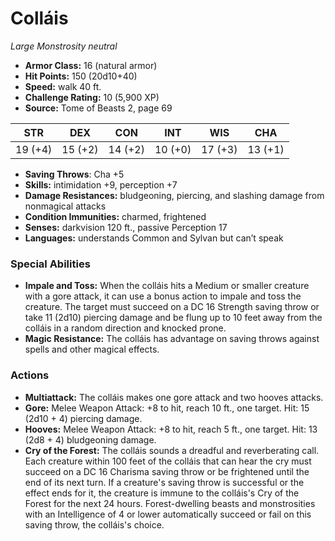 # Colláis

*Large* *Monstrosity* *neutral*

- **Armor Class:** 16 (natural armor)
- **Hit Points:** 150 (20d10+40)
- **Speed:** walk 40 ft.
- **Challenge Rating:** 10 (5,900 XP)
- **Source:** Tome of Beasts 2, page 69

| STR | DEX | CON | INT | WIS | CHA |
| --- | --- | --- | --- | --- | --- |
| 19 (+4) | 15 (+2) | 14 (+2) | 10 (+0) | 17 (+3) | 13 (+1) |

- **Saving Throws**: Cha +5
- **Skills:** intimidation +9, perception +7
- **Damage Resistances:** bludgeoning, piercing, and slashing damage from nonmagical attacks
- **Condition Immunities:** charmed, frightened
- **Senses:** darkvision 120 ft., passive Perception 17
- **Languages:** understands Common and Sylvan but can’t speak

### Special Abilities

- **Impale and Toss:** When the colláis hits a Medium or smaller creature with a gore attack, it can use a bonus action to impale and toss the creature. The target must succeed on a DC 16 Strength saving throw or take 11 (2d10) piercing damage and be flung up to 10 feet away from the colláis in a random direction and knocked prone.
- **Magic Resistance:** The colláis has advantage on saving throws against spells and other magical effects.

### Actions

- **Multiattack:** The colláis makes one gore attack and two hooves attacks.
- **Gore:** Melee Weapon Attack: +8 to hit, reach 10 ft., one target. Hit: 15 (2d10 + 4) piercing damage.
- **Hooves:** Melee Weapon Attack: +8 to hit, reach 5 ft., one target. Hit: 13 (2d8 + 4) bludgeoning damage.
- **Cry of the Forest:** The colláis sounds a dreadful and reverberating call. Each creature within 100 feet of the colláis that can hear the cry must succeed on a DC 16 Charisma saving throw or be frightened until the end of its next turn. If a creature's saving throw is successful or the effect ends for it, the creature is immune to the colláis's Cry of the Forest for the next 24 hours. Forest-dwelling beasts and monstrosities with an Intelligence of 4 or lower automatically succeed or fail on this saving throw, the colláis's choice.


